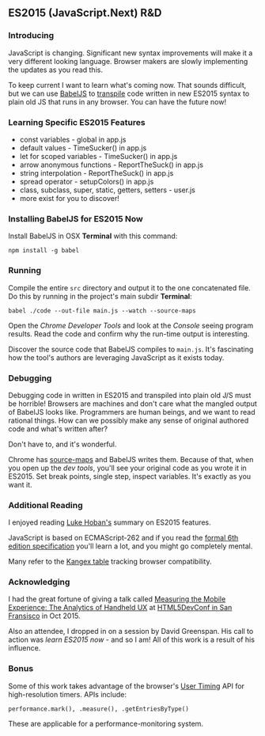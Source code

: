 
<h2>ES2015 (JavaScript.Next) R&D</h2>

<h3>Introducing</h3>

<p>JavaScript is changing. Significant new syntax improvements will make it
  a very different looking language. Browser makers are slowly implementing
  the updates as you read this.</p>

<p>To keep current I want to learn what's coming
  now. That sounds difficult, but we can use <a href="https://babeljs.io/">BabelJS</a>
  to <a href="https://en.wikipedia.org/wiki/Source-to-source_compiler">transpile</a>
  code written in new ES2015 syntax to plain old JS that runs in any browser.
  You can have the future now!</p>

<h3>Learning Specific ES2015 Features</h3>

<ul>
  <li>const variables - global in app.js</li>
  <li>default values - TimeSucker() in app.js</li>
  <li>let for scoped variables - TimeSucker() in app.js</li>
  <li>arrow anonymous functions - ReportTheSuck() in app.js</li>
  <li>string interpolation - ReportTheSuck() in app.js</li>
  <li>spread operator - setupColors() in app.js</li>
  <li>class, subclass, super, static, getters, setters - user.js</li>
  <li>more exist for you to discover!</li>
</ul>

<h3>Installing BabelJS for ES2015 Now</h3>

<p>Install BabelJS in OSX <strong>Terminal</strong> with this command:</p>
<code>npm install -g babel</code>

<h3>Running</h3>

<p>Compile the entire <code>src</code> directory and output it to the one
  concatenated file. Do this by running in the project's main subdir
  <strong>Terminal</strong>:</p>
<code>babel ./code --out-file main.js --watch --source-maps</code>

<p>Open the <em>Chrome Developer Tools</em> and look at the <em>Console</em>
  seeing program results. Read the code and confirm why the run-time output is
  interesting.
</p>

<p>Discover the source code that BabelJS compiles to <code>main.js</code>. It's
  fascinating how the tool's authors are leveraging JavaScript as it exists today.</p>

<h3>Debugging</h3>

<p>Debugging code in written in ES2015 and transpiled into plain old J/S must be horrible!
  Browsers are machines and don't care what the mangled output of BabelJS looks like.
  Programmers are human beings, and we want to read rational things. How can we possibly
  make any sense of original authored code and what's written after?</p>

<p>Don't have to, and it's wonderful.</p>

<p> Chrome has <a
  href="http://www.html5rocks.com/en/tutorials/developertools/sourcemaps/">source-maps</a>
  and BabelJS writes them.
  Because of that, when you open up the <em>dev tools</em>, you'll see your original code
  as you wrote it in ES2015. Set break points, single step, inspect variables. It's
  exactly as you want it.</p>

<h3>Additional Reading</h3>

<p>I enjoyed reading <a href="https://github.com/lukehoban/es6features">Luke
  Hoban's</a> summary on ES2015 features.</p>

<p>JavaScript is based on ECMAScript-262 and if you read the <a
  href="http://www.ecma-international.org/ecma-262/6.0/">formal 6th edition
  specification</a> you'll learn a lot, and you might go completely mental.</p>

<p>Many refer to the <a href="https://kangax.github.io/compat-table/es6/">Kangex
  table</a> tracking browser compatibility.</p>

<h3>Acknowledging</h3>

<p>I had the great fortune of giving a talk called <a
  href="http://www.slideshare.net/KaDawg/measuring-the-mobile-experience-the-analytics-of-handheld-ux">Measuring
  the Mobile Experience: The Analytics of Handheld UX</a> at <a
  href="http://www.html5devconf.com/speakers.html">HTML5DevConf
  in San Fransisco</a> in Oct 2015.</p>

<p>Also an attendee, I dropped in on a session by David Greenspan. His call to
  action was <em>learn ES2015 now</em> - and so I am! All of this work is a result
  of his influence.</p>

<h3>Bonus</h3>

<p>Some of this work takes advantage of the browser's
  <a href="http://www.html5rocks.com/en/tutorials/webperformance/usertiming/">User
    Timing</a> API for high-resolution timers. APIs include:</p>
<code>performance.mark(), .measure(), .getEntriesByType()</code>

<p>These are applicable for a performance-monitoring system.</p>
